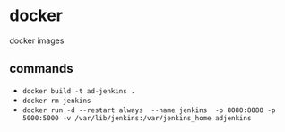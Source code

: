 # docker
docker images  

## commands
* `docker build -t ad-jenkins .`
* `docker rm jenkins`
* `docker run -d --restart always  --name jenkins  -p 8080:8080 -p 5000:5000 -v /var/lib/jenkins:/var/jenkins_home adjenkins`
   
   
